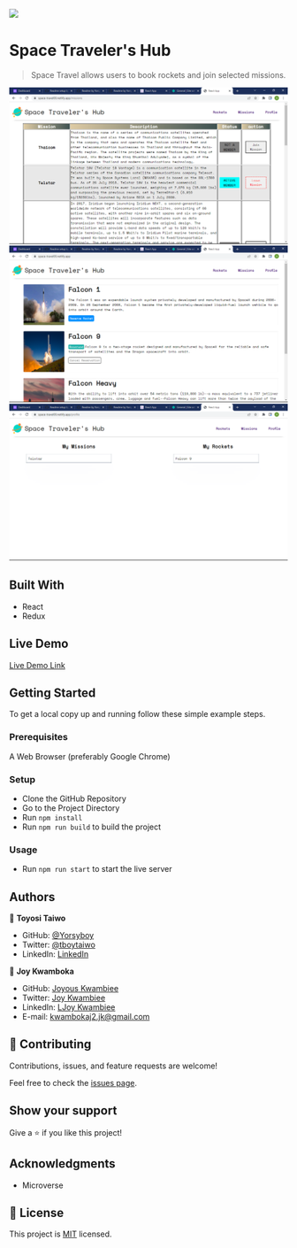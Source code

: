 ![](https://img.shields.io/badge/Microverse-blueviolet)

# Space Traveler's Hub

> Space Travel allows users to book rockets and join selected missions.

![missions](./mission.png) <br>
![rockets](./rocket.png) <br>
![profile](./profile.png) <br>

## Built With

- React
- Redux

## Live Demo

[Live Demo Link](https://space-travel00.netlify.app/)

## Getting Started

To get a local copy up and running follow these simple example steps.

### Prerequisites

A Web Browser (preferably Google Chrome)

### Setup

- Clone the GitHub Repository
- Go to the Project Directory
- Run `npm install`
- Run `npm run build` to build the project

### Usage

- Run `npm run start` to start the live server

## Authors

👤 **Toyosi Taiwo**

- GitHub: [@Yorsyboy](https://github.com/Yorsyboy)
- Twitter: [@tboytaiwo](https://twitter.com/Tboytaiwo)
- LinkedIn: [LinkedIn](https://linkedin.com/in/taiwo-toyosi)

👤 **Joy Kwamboka**

- GitHub: [Joyous Kwambiee](https://github.com/kwambiee)
- Twitter: [Joy Kwambiee](https://twitter.com/kwambiee)
- LinkedIn: [LJoy Kwambiee](https://www.linkedin.com/in/joy-kwamboka/)
- E-mail: kwambokaj2.jk@gmail.com

## 🤝 Contributing

Contributions, issues, and feature requests are welcome!

Feel free to check the [issues page](../../issues/).

## Show your support

Give a ⭐️ if you like this project!

## Acknowledgments

- Microverse

## 📝 License

This project is [MIT](./LICENSE) licensed.
